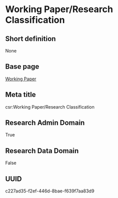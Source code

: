 # Working Paper/Research Classification
## Short definition
None
## Base page
[Working Paper](https://github.com/EuroCRIS/CASRAI-Dictionairies/blob/main/Objects/Working%20Paper.md)
## Meta title
csr:Working Paper/Research Classification
## Research Admin Domain
True
## Research Data Domain
False
## UUID
c227ad35-f2ef-446d-8bae-f639f7aa83d9
